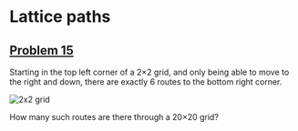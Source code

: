 # Lattice paths
## [Problem 15](https://projecteuler.net/problem=15)

Starting in the top left corner of a 2×2 grid, and only being able to move to the right and down, there are exactly 6 routes to the bottom right corner.

![2x2 grid](https://projecteuler.net/project/images/p015.gif "2x2 grid")

How many such routes are there through a 20×20 grid?

